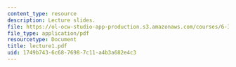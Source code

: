 ```yaml
---
content_type: resource
description: Lecture slides.
file: https://ol-ocw-studio-app-production.s3.amazonaws.com/courses/6-345-automatic-speech-recognition-spring-2003/1749b7436c6876987c11a4b3a682e4c3_lecture1.pdf
file_type: application/pdf
resourcetype: Document
title: lecture1.pdf
uid: 1749b743-6c68-7698-7c11-a4b3a682e4c3
---
```

